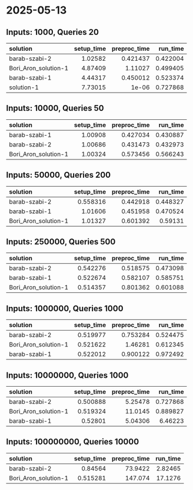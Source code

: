 # 2025-05-13

## Inputs: 1000, Queries 20

| solution             |   setup_time |   preproc_time |   run_time |
|:---------------------|-------------:|---------------:|-----------:|
| barab-szabi-2        |      1.02582 |       0.421437 |   0.422004 |
| Bori_Aron_solution-1 |      4.87409 |       1.11027  |   0.499405 |
| barab-szabi-1        |      4.44317 |       0.450012 |   0.523374 |
| solution-1           |      7.73015 |       1e-06    |   0.727868 |

## Inputs: 10000, Queries 50

| solution             |   setup_time |   preproc_time |   run_time |
|:---------------------|-------------:|---------------:|-----------:|
| barab-szabi-1        |      1.00908 |       0.427034 |   0.430887 |
| barab-szabi-2        |      1.00686 |       0.431473 |   0.432973 |
| Bori_Aron_solution-1 |      1.00324 |       0.573456 |   0.566243 |

## Inputs: 50000, Queries 200

| solution             |   setup_time |   preproc_time |   run_time |
|:---------------------|-------------:|---------------:|-----------:|
| barab-szabi-2        |     0.558316 |       0.442918 |   0.448327 |
| barab-szabi-1        |     1.01606  |       0.451958 |   0.470524 |
| Bori_Aron_solution-1 |     1.01327  |       0.601392 |   0.59131  |

## Inputs: 250000, Queries 500

| solution             |   setup_time |   preproc_time |   run_time |
|:---------------------|-------------:|---------------:|-----------:|
| barab-szabi-2        |     0.542276 |       0.518575 |   0.473098 |
| barab-szabi-1        |     0.522674 |       0.582107 |   0.585751 |
| Bori_Aron_solution-1 |     0.514357 |       0.801362 |   0.601088 |

## Inputs: 1000000, Queries 1000

| solution             |   setup_time |   preproc_time |   run_time |
|:---------------------|-------------:|---------------:|-----------:|
| barab-szabi-2        |     0.519977 |       0.753284 |   0.524475 |
| Bori_Aron_solution-1 |     0.521622 |       1.46281  |   0.612345 |
| barab-szabi-1        |     0.522012 |       0.900122 |   0.972492 |

## Inputs: 10000000, Queries 1000

| solution             |   setup_time |   preproc_time |   run_time |
|:---------------------|-------------:|---------------:|-----------:|
| barab-szabi-2        |     0.500888 |        5.25478 |   0.727868 |
| Bori_Aron_solution-1 |     0.519324 |       11.0145  |   0.889827 |
| barab-szabi-1        |     0.52801  |        5.04306 |   6.46223  |

## Inputs: 100000000, Queries 10000

| solution             |   setup_time |   preproc_time |   run_time |
|:---------------------|-------------:|---------------:|-----------:|
| barab-szabi-2        |     0.84564  |        73.9422 |    2.82465 |
| Bori_Aron_solution-1 |     0.515281 |       147.074  |   17.1276  |